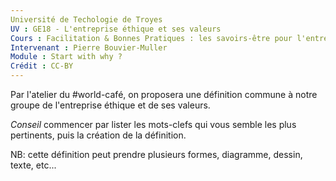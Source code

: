 ```yaml
---
Université de Techologie de Troyes
UV : GE18 - L'entreprise éthique et ses valeurs
Cours : Facilitation & Bonnes Pratiques : les savoirs-être pour l'entreprise de demain
Intervenant : Pierre Bouvier-Muller
Module : Start with why ?
Crédit : CC-BY
---
```


Par l'atelier du #world-café, on proposera une définition commune à notre groupe de l'entreprise éthique et de ses valeurs.

*Conseil* commencer par lister les mots-clefs qui vous semble les plus pertinents, puis la création de la définition.

NB: cette définition peut prendre plusieurs formes, diagramme, dessin, texte, etc...
